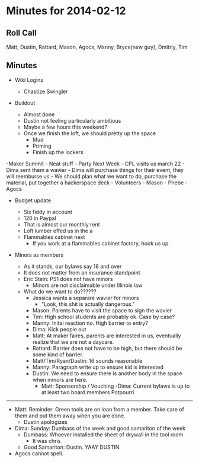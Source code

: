 Minutes for 2014-02-12
======================

Roll Call
---------
Matt, Dustin, Rattard, Mason, Agocs, Manny, Bryce(new guy), Dmitriy, Tim

Minutes
-------

- Wiki Logins
	- Chastize Swingler

- Buildout
	- Almost done
	- Dustin not feeling particularly ambitious
	- Maybe a few hours this weekend?
	- Once we finish the loft, we should pretty up the space
		- Mud
		- Priming
		- Finish up the lockers

-Maker Summit
	- Neat stuff
	- Party Next Week
	- CPL visits us march 22
	- Dima sent them a wavier
	- Dima will purchase things for their event, they will reemburse us
	- We should plan what we want to do, purchase the material, put together a hackerspace deck
	- Volunteers
		- Mason
		- Phebe
		- Agocs
- Budget update
	- Six fiddy in account
	- 120 in Paypal
	- That is almost our monthly rent
	- Loft lumber effed us in the a
	- Flammables cabinet next
		- If you work at a flammables cabinet factory, hook us up.

- Minors as members
	- As it stands, our bylaws say 18 and over
	- It does not matter from an insurance standpoint
	- Eric Stein: PS1 does not have minors
		- Minors are not disclaimable under Illinois law
	- What do we want to do??????
		- Jessica wants a separare wavier for minors
			- "Look, this shit is actually dangerous."
		- Mason: Parents have to visit the space to sign the wavier
		- Tim: High school students are probably ok. Case by case?
		- Manny: Inital reaction no. High barrier to entry?
		- Dima: Kick people out
		- Matt: At maker faires, parents are interested in us, eventually realize that we are not a daycare.
		- Rattard: Barrier does not have to be high, but there should be some kind of barrier.
		- Matt/Tim/Ryan/Dustin: 16 sounds reasonable
		- Manny: Paragraph write up to ensure kid is interested
		- Dustin: We need to ensure there is another body in the space when minors are here.
			- Matt: Sponsorship / Vouching
		-Dima: Current bylaws is up to at least two board members
Potpourri
---------

- Matt: Reminder: Green tools are on loan from a member. Take care of them and put them away when you are done.
	- Dustin apologizes
- Dima: Sunday: Dumbass of the week and good samariton of the week
	- Dumbass: Whoever installed the sheet of drywall in the tool room
		- It was chris
	- Good Samariton: Dustin. YAAY DUSTIN
- Agocs cannot spell.
